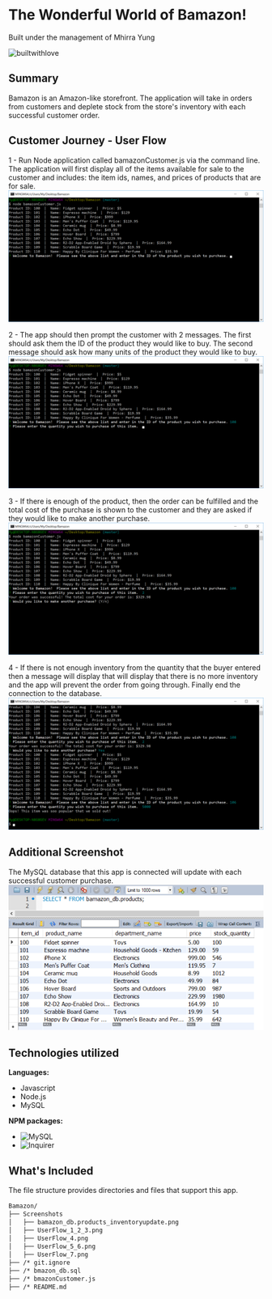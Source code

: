 # The Wonderful World of Bamazon!
Built under the management of Mhirra Yung

![builtwithlove](http://forthebadge.com/images/badges/built-with-love.svg)

## Summary
Bamazon is an Amazon-like storefront. The application will take in orders from customers and deplete stock from the store's inventory with each successful customer order.

## Customer Journey - User Flow 

1 - Run Node application called bamazonCustomer.js via the command line. The application will first display all of the items available for sale to the customer and includes: the item ids, names, and prices of products that are for sale.
<img src="https://github.com/lookatdmoon/Bamazon/blob/master/Screenshots/UserFlow_1_2_3.png?raw=true">

2 - The app should then prompt the customer with 2 messages.
The first should ask them the ID of the product they would like to buy.
The second message should ask how many units of the product they would like to buy.
<img src="https://github.com/lookatdmoon/Bamazon/blob/master/Screenshots/UserFlow_4.png?raw=true">

3 - If there is enough of the product, then the order can be fulfilled and  the total cost of the purchase is shown to the customer and they are asked if they would like to make another purchase.
<img src="https://github.com/lookatdmoon/Bamazon/blob/master/Screenshots/UserFlow_5_6.png?raw=true">

4 - If there is not enough inventory from the quantity that the buyer entered then a message will display that will display that there is no more inventory and the app will prevent the order from going through. Finally end the connection to the database.
<img src="https://github.com/lookatdmoon/Bamazon/blob/master/Screenshots/UserFlow_7.png?raw=true">

## Additional Screenshot
The MySQL database that this app is connected will update with each successful customer purchase. 
<img src="https://github.com/lookatdmoon/Bamazon/blob/master/Screenshots/bamazon_db.products_inventoryupdated.png?raw=true">

## Technologies utilized
**Languages:**
* Javascript
* Node.js 
* MySQL

**NPM packages:**
* ![MySQL](https://www.npmjs.com/package/mysql)
* ![Inquirer](https://www.npmjs.com/package/inquirer)

## What's Included
The file structure provides directories and files that support this app.

```
Bamazon/
├── Screenshots
│   ├── bamazon_db.products_inventoryupdate.png
│   ├── UserFlow_1_2_3.png
│   ├── UserFlow_4.png
│   ├── UserFlow_5_6.png
│   ├── UserFlow_7.png
├── /* git.ignore
├── /* bmazon_db.sql
├── /* bmazonCustomer.js
├── /* README.md
```




